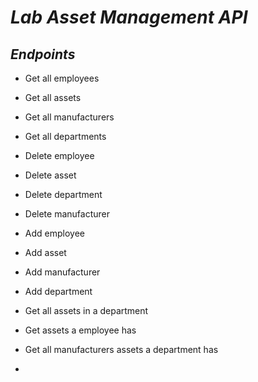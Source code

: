 # *Lab Asset Management API*

## *Endpoints*

 - Get all employees
 - Get all assets
 - Get all manufacturers
 - Get all departments
  
- Delete employee
- Delete asset
- Delete department
- Delete manufacturer 

- Add employee
- Add asset
- Add manufacturer
- Add department

- Get all assets in a department
- Get assets a employee has
- Get all manufacturers assets a department has
- 